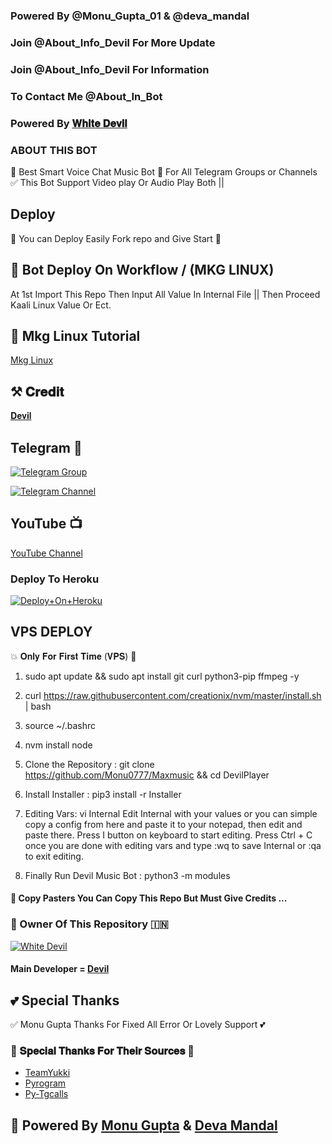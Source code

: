 ### Powered By @Monu_Gupta_01 & @deva_mandal

### Join @About_Info_Devil For More Update

### Join @About_Info_Devil For Information 

### To Contact Me @About_In_Bot


### Powered By [𝐖𝐡𝐢𝐭𝐞 𝐃𝐞𝐯𝐢𝐥](https://telegram.me/Monu_Gupta_01)


### ABOUT THIS BOT
🥀 Best Smart Voice Chat Music Bot 📢 For All Telegram Groups or Channels ✅ This Bot Support Video play Or Audio Play Both ||

## Deploy
🌷 You can Deploy Easily Fork repo and Give Start 🌷

## 🥀 Bot Deploy On Workflow / (MKG LINUX)
 At 1st Import This Repo Then Input All Value In Internal File || Then Proceed Kaali Linux Value Or Ect.

## 🥀 Mkg Linux Tutorial

[Mkg Linux](https://www.youtube.com/@iamprabhakar09)

## ⚒️ 𝐂𝐫𝐞𝐝𝐢𝐭
[𝐃𝐞𝐯𝐢𝐥](https://telegram.me/Monu_Gupta_01)

## Telegram 🏪

[![Telegram Group](https://img.shields.io/badge/Telegram-Group-brightgreen)](https://telegram.me/About_Info_Devil)

[![Telegram Channel](https://img.shields.io/badge/Telegram-Channel-brightgreen)](https://telegram.me/About_Info_Devil)

## YouTube 📺

[YouTube Channel](https://www.youtube.com/@iamprabhakar09)

### Deploy To Heroku

[![Deploy+On+Heroku](https://www.herokucdn.com/deploy/button.svg)](https://dashboard.heroku.com/new?template=https://github.com/Monu0777/Maxmusic)

## VPS DEPLOY                                                                                          
💥 𝐎𝐧𝐥𝐲 𝐅𝐨𝐫 𝐅𝐢𝐫𝐬𝐭 𝐓𝐢𝐦𝐞 (𝐕𝐏𝐒) 💞

1) sudo apt update && sudo apt install git curl python3-pip ffmpeg -y

2) curl https://raw.githubusercontent.com/creationix/nvm/master/install.sh | bash

3) source ~/.bashrc

4) nvm install node

5. Clone the Repository :
git clone https://github.com/Monu0777/Maxmusic &&  cd DevilPlayer

6. Install Installer : 
pip3 install -r Installer

8. Editing Vars:
vi Internal 
Edit Internal with your values or you can simple copy a config from here and paste it to your notepad, then edit and paste there.
Press I button on keyboard to start editing.
Press Ctrl + C  once you are done with editing vars and type :wq to save Internal or :qa to exit editing.

9. Finally Run Devil Music Bot :
python3 -m modules 


#### 🥺 Copy Pasters You Can Copy This Repo But Must Give Credits ...

### 🌷 Owner Of This Repository 🇮🇳
[![White Devil](https://te.legra.ph/file/840fed0100164af249bb8.jpg)](https://telegram.me/Monu_Gupta_01)


#### Main Developer = [Devil](https://t.me/Monu_Gupta_01)

## 💕 Special Thanks

✅ Monu Gupta Thanks For Fixed All Error Or Lovely Support 💕

### 🥳 𝐒𝐩𝐞𝐜𝐢𝐚𝐥 𝐓𝐡𝐚𝐧𝐤𝐬 𝐅𝐨𝐫 𝐓𝐡𝐞𝐢𝐫 𝐒𝐨𝐮𝐫𝐜𝐞𝐬 🥳

- [TeamYukki](https://github.com/teamyukki)
- [Pyrogram](https://github.com/pyrogram/pyrogram)
- [Py-Tgcalls](https://github.com/pytgcalls/pytgcalls)

## 🥀 Powered By [Monu Gupta](https://telegram.me/Monu_Gupta_01) & [Deva Mandal](https://t.me/deva_mandal)
